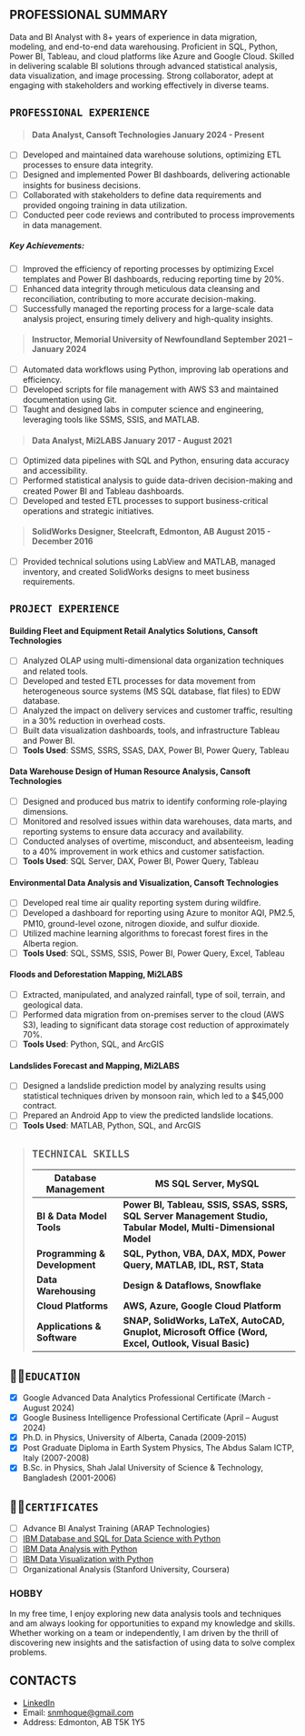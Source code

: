 ## PROFESSIONAL SUMMARY
Data and BI Analyst with 8+ years of experience in data migration, modeling, and end-to-end data warehousing. Proficient in SQL, Python, Power BI, Tableau, and cloud platforms like Azure and Google Cloud. Skilled in delivering scalable BI solutions through advanced statistical analysis, data visualization, and image processing. Strong collaborator, adept at engaging with stakeholders and working effectively in diverse teams.

## `PROFESSIONAL EXPERIENCE`
> #### Data Analyst, Cansoft Technologies                                            January 2024 - Present
- [ ] Developed and maintained data warehouse solutions, optimizing ETL processes to ensure data integrity.
- [ ] Designed and implemented Power BI dashboards, delivering actionable insights for business decisions.
- [ ] Collaborated with stakeholders to define data requirements and provided ongoing training in data utilization.
- [ ] Conducted peer code reviews and contributed to process improvements in data management.
##### Key Achievements:
- [ ] Improved the efficiency of reporting processes by optimizing Excel templates and Power BI dashboards, reducing reporting time by 20%.
- [ ] Enhanced data integrity through meticulous data cleansing and reconciliation, contributing to more accurate decision-making.
- [ ] Successfully managed the reporting process for a large-scale data analysis project, ensuring timely delivery and high-quality insights.

> #### Instructor, Memorial University of Newfoundland           September 2021 – January 2024
- [ ] Automated data workflows using Python, improving lab operations and efficiency.
- [ ] Developed scripts for file management with AWS S3 and maintained documentation using Git.
- [ ] Taught and designed labs in computer science and engineering, leveraging tools like SSMS, SSIS, and MATLAB.

> #### Data Analyst, Mi2LABS				                               January 2017 - August 2021
- [ ] Optimized data pipelines with SQL and Python, ensuring data accuracy and accessibility.
- [ ] Performed statistical analysis to guide data-driven decision-making and created Power BI and Tableau dashboards.
- [ ] Developed and tested ETL processes to support business-critical operations and strategic initiatives.

> #### SolidWorks Designer, Steelcraft, Edmonton, AB 	            August 2015 - December 2016
- [ ] Provided technical solutions using LabView and MATLAB, managed inventory, and created SolidWorks designs to meet business requirements.


## `PROJECT EXPERIENCE`
#### Building Fleet and Equipment Retail Analytics Solutions, Cansoft Technologies
- [ ] Analyzed OLAP using multi-dimensional data organization techniques and related tools.
- [ ] Developed and tested ETL processes for data movement from heterogeneous source systems (MS SQL database, flat files) to EDW database.
- [ ] Analyzed the impact on delivery services and customer traffic, resulting in a 30% reduction in overhead costs.
- [ ] Built data visualization dashboards, tools, and infrastructure	 Tableau and Power BI.
- [ ] **Tools Used**: SSMS, SSRS, SSAS, DAX, Power BI, Power Query, Tableau

#### Data Warehouse Design of Human Resource Analysis, Cansoft Technologies
- [ ] Designed and produced bus matrix to identify conforming role-playing dimensions.
- [ ] Monitored and resolved issues within data warehouses, data marts, and reporting systems to ensure data accuracy and availability.
- [ ] Conducted analyses of overtime, misconduct, and absenteeism, leading to a 40% improvement in work ethics and customer satisfaction.
- [ ] **Tools Used**: SQL Server, DAX, Power BI, Power Query, Tableau

#### Environmental Data Analysis and Visualization, Cansoft Technologies
- [ ] Developed real time air quality reporting system during wildfire.
- [ ] Developed a dashboard for reporting using Azure to monitor AQI, PM2.5, PM10, ground-level ozone, nitrogen dioxide, and sulfur dioxide.
- [ ] Utilized machine learning algorithms to forecast forest fires in the Alberta region.
- [ ] **Tools Used**: SQL, SSMS, SSIS, Power BI, Power Query, Excel, Tableau

#### Floods and Deforestation Mapping, Mi2LABS
- [ ] Extracted, manipulated, and analyzed rainfall, type of soil, terrain, and geological data.
- [ ] Performed data migration from on-premises server to the cloud (AWS S3), leading to significant data storage cost reduction of approximately 70%.
- [ ] **Tools Used**: Python, SQL, and ArcGIS 

#### Landslides Forecast and Mapping, Mi2LABS 
-	[ ] Designed a landslide prediction model by analyzing results using statistical techniques driven by monsoon rain, which led to a $45,000 contract.
-	[ ] Prepared an Android App to view the predicted landslide locations.
- [ ] **Tools Used**: MATLAB, Python, SQL, and ArcGIS

> ## `TECHNICAL SKILLS`
> |Database Management| MS SQL Server, MySQL|
> |------------------------|------------------------------------------|
>	|**BI & Data Model Tools**| **Power BI, Tableau, SSIS, SSAS, SSRS, SQL Server Management Studio, Tabular Model, Multi-Dimensional Model**|
>	| **Programming & Development**| **SQL, Python, VBA, DAX, MDX, Power Query, MATLAB, IDL, RST, Stata**|
>	| **Data Warehousing**| **Design & Dataflows, Snowflake**|
> | **Cloud Platforms**| **AWS, Azure, Google Cloud Platform**|
> |	**Applications & Software** | **SNAP, SolidWorks, LaTeX, AutoCAD, Gnuplot, Microsoft Office (Word, Excel, Outlook, Visual Basic)**|

## :man_student:`EDUCATION`
- [x]	Google Advanced Data Analytics Professional Certificate (March -August 2024)
- [x]	Google Business Intelligence Professional Certificate (April – August 2024)
- [x] Ph.D. in Physics, University of Alberta, Canada (2009-2015)
- [x] Post Graduate Diploma in Earth System Physics, The Abdus Salam ICTP, Italy (2007-2008)
- [x] B.Sc. in Physics, Shah Jalal University of Science & Technology, Bangladesh (2001-2006)

## :man_student:`CERTIFICATES`
- [ ]	Advance BI Analyst Training (ARAP Technologies)
- [ ]	[IBM Database and SQL for Data Science with Python](https://coursera.org/verify/SN4EFWQP9XTA)
- [ ]	[IBM Data Analysis with Python](https://www.coursera.org/user/4ed67fcc41caae342302b2e71ec06819)
- [ ]	[IBM Data Visualization with Python](https://www.coursera.org/user/4ed67fcc41caae342302b2e71ec06819)
- [ ]	Organizational Analysis (Stanford University, Coursera)

### HOBBY
In my free time, I enjoy exploring new data analysis tools and techniques and am always looking for opportunities to expand my knowledge and skills. Whether working on a team or independently, I am driven by the thrill of discovering new insights and the satisfaction of using data to solve complex problems.

## CONTACTS
- [LinkedIn](https://www.linkedin.com/in/s-n-m-azizul-hoque-baba3b27/)
- Email: snmhoque@gmail.com
- Address: Edmonton, AB T5K 1Y5
